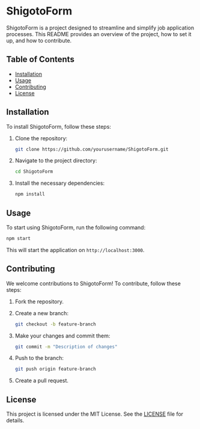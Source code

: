 # ShigotoForm

ShigotoForm is a project designed to streamline and simplify job application processes. This README provides an overview of the project, how to set it up, and how to contribute.

## Table of Contents

- [Installation](#installation)
- [Usage](#usage)
- [Contributing](#contributing)
- [License](#license)

## Installation

To install ShigotoForm, follow these steps:

1. Clone the repository:

    ```bash
    git clone https://github.com/yourusername/ShigotoForm.git
    ```

2. Navigate to the project directory:

    ```bash
    cd ShigotoForm
    ```

3. Install the necessary dependencies:

    ```bash
    npm install
    ```

## Usage

To start using ShigotoForm, run the following command:

```bash
npm start
```

This will start the application on `http://localhost:3000`.

## Contributing

We welcome contributions to ShigotoForm! To contribute, follow these steps:

1. Fork the repository.
2. Create a new branch:

    ```bash
    git checkout -b feature-branch
    ```

3. Make your changes and commit them:

    ```bash
    git commit -m "Description of changes"
    ```

4. Push to the branch:

    ```bash
    git push origin feature-branch
    ```

5. Create a pull request.

## License

This project is licensed under the MIT License. See the [LICENSE](LICENSE) file for details.
